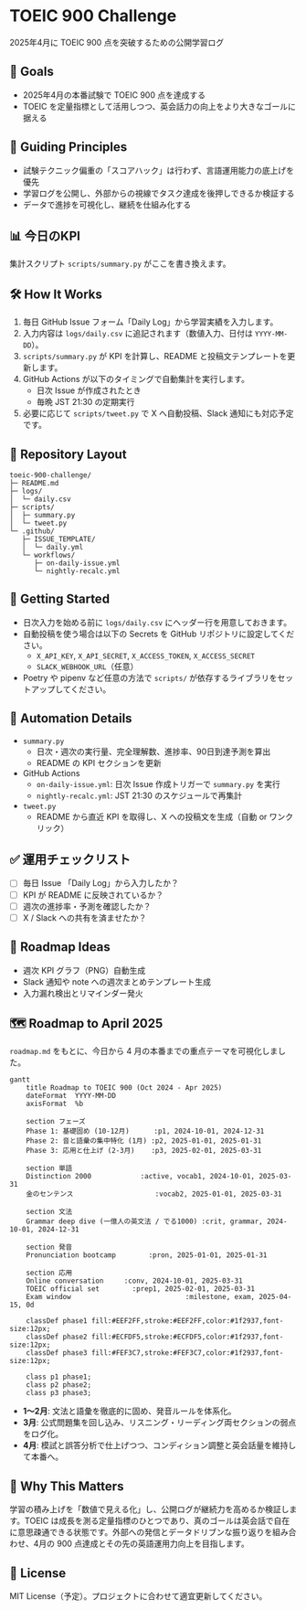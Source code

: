 # TOEIC 900 Challenge

2025年4月に TOEIC 900 点を突破するための公開学習ログ

## 🎯 Goals
- 2025年4月の本番試験で TOEIC 900 点を達成する
- TOEIC を定量指標として活用しつつ、英会話力の向上をより大きなゴールに据える

## 🧭 Guiding Principles
- 試験テクニック偏重の「スコアハック」は行わず、言語運用能力の底上げを優先
- 学習ログを公開し、外部からの視線でタスク達成を後押しできるか検証する
- データで進捗を可視化し、継続を仕組み化する

## 📊 今日のKPI
<!--KPIS-->
集計スクリプト `scripts/summary.py` がここを書き換えます。
<!--/KPIS-->

## 🛠️ How It Works
1. 毎日 GitHub Issue フォーム「Daily Log」から学習実績を入力します。
2. 入力内容は `logs/daily.csv` に追記されます（数値入力、日付は `YYYY-MM-DD`）。
3. `scripts/summary.py` が KPI を計算し、README と投稿文テンプレートを更新します。
4. GitHub Actions が以下のタイミングで自動集計を実行します。
   - 日次 Issue が作成されたとき
   - 毎晩 JST 21:30 の定期実行
5. 必要に応じて `scripts/tweet.py` で X へ自動投稿、Slack 通知にも対応予定です。

## 📂 Repository Layout
```
toeic-900-challenge/
├─ README.md
├─ logs/
│  └─ daily.csv
├─ scripts/
│  ├─ summary.py
│  └─ tweet.py
└─ .github/
   ├─ ISSUE_TEMPLATE/
   │  └─ daily.yml
   └─ workflows/
      ├─ on-daily-issue.yml
      └─ nightly-recalc.yml
```

## 🚀 Getting Started
- 日次入力を始める前に `logs/daily.csv` にヘッダー行を用意しておきます。
- 自動投稿を使う場合は以下の Secrets を GitHub リポジトリに設定してください。
  - `X_API_KEY`, `X_API_SECRET`, `X_ACCESS_TOKEN`, `X_ACCESS_SECRET`
  - `SLACK_WEBHOOK_URL`（任意）
- Poetry や pipenv など任意の方法で `scripts/` が依存するライブラリをセットアップしてください。

## 🧪 Automation Details
- `summary.py`
  - 日次・週次の実行量、完全理解数、進捗率、90日到達予測を算出
  - README の KPI セクションを更新
- GitHub Actions
  - `on-daily-issue.yml`: 日次 Issue 作成トリガーで `summary.py` を実行
  - `nightly-recalc.yml`: JST 21:30 のスケジュールで再集計
- `tweet.py`
  - README から直近 KPI を取得し、X への投稿文を生成（自動 or ワンクリック）

## ✅ 運用チェックリスト
- [ ] 毎日 Issue 「Daily Log」から入力したか？
- [ ] KPI が README に反映されているか？
- [ ] 週次の進捗率・予測を確認したか？
- [ ] X / Slack への共有を済ませたか？

## 📌 Roadmap Ideas
- 週次 KPI グラフ（PNG）自動生成
- Slack 通知や note への週次まとめテンプレート生成
- 入力漏れ検出とリマインダー発火

## 🗺️ Roadmap to April 2025
`roadmap.md` をもとに、今日から 4 月の本番までの重点テーマを可視化しました。

```mermaid
gantt
    title Roadmap to TOEIC 900 (Oct 2024 - Apr 2025)
    dateFormat  YYYY-MM-DD
    axisFormat  %b

    section フェーズ
    Phase 1: 基礎固め (10-12月)      :p1, 2024-10-01, 2024-12-31
    Phase 2: 音と語彙の集中特化 (1月) :p2, 2025-01-01, 2025-01-31
    Phase 3: 応用と仕上げ (2-3月)    :p3, 2025-02-01, 2025-03-31

    section 単語
    Distinction 2000            :active, vocab1, 2024-10-01, 2025-03-31
    金のセンテンス                    :vocab2, 2025-01-01, 2025-03-31

    section 文法
    Grammar deep dive (一億人の英文法 / でる1000) :crit, grammar, 2024-10-01, 2024-12-31

    section 発音
    Pronunciation bootcamp        :pron, 2025-01-01, 2025-01-31

    section 応用
    Online conversation     :conv, 2024-10-01, 2025-03-31
    TOEIC official set        :prep1, 2025-02-01, 2025-03-31
    Exam window                            :milestone, exam, 2025-04-15, 0d

    classDef phase1 fill:#EEF2FF,stroke:#EEF2FF,color:#1f2937,font-size:12px;
    classDef phase2 fill:#ECFDF5,stroke:#ECFDF5,color:#1f2937,font-size:12px;
    classDef phase3 fill:#FEF3C7,stroke:#FEF3C7,color:#1f2937,font-size:12px;

    class p1 phase1;
    class p2 phase2;
    class p3 phase3;
```

- **1〜2月**: 文法と語彙を徹底的に固め、発音ルールを体系化。
- **3月**: 公式問題集を回し込み、リスニング・リーディング両セクションの弱点をログ化。
- **4月**: 模試と誤答分析で仕上げつつ、コンディション調整と英会話量を維持して本番へ。

## 🧠 Why This Matters
学習の積み上げを「数値で見える化」し、公開ログが継続力を高めるか検証します。TOEIC は成長を測る定量指標のひとつであり、真のゴールは英会話で自在に意思疎通できる状態です。外部への発信とデータドリブンな振り返りを組み合わせ、4月の 900 点達成とその先の英語運用力向上を目指します。

## 📄 License
MIT License（予定）。プロジェクトに合わせて適宜更新してください。
